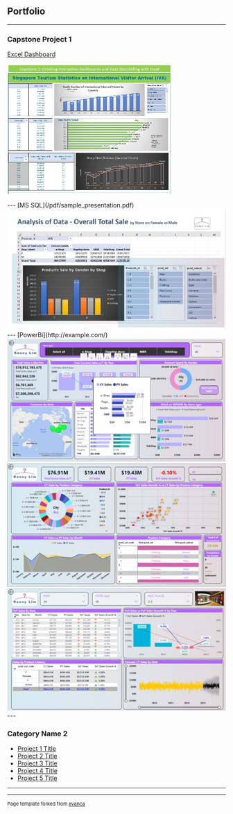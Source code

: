 ## Portfolio

---

### Capstone Project 1 

[Excel Dashboard](/sample_page)
<p><img src="/images/cp1_excel_1.JPG?raw=true"/></P>
---
[MS SQL](/pdf/sample_presentation.pdf)
<img src="images/cp2_sql_p1.jpg?raw=true"/>
---
[PowerBi](http://example.com/)
<img src="images/cp3_powerbi_p1.jpg?raw=true"/>
<img src="images/cp3_powerbi_p2.jpg?raw=true"/>
<img src="images/cp3_powerbi_p3.jpg?raw=true"/>
---

### Category Name 2

- [Project 1 Title](http://example.com/)
- [Project 2 Title](http://example.com/)
- [Project 3 Title](http://example.com/)
- [Project 4 Title](http://example.com/)
- [Project 5 Title](http://example.com/)

---




---
<p style="font-size:11px">Page template forked from <a href="https://github.com/evanca/quick-portfolio">evanca</a></p>
<!-- Remove above link if you don't want to attibute -->
